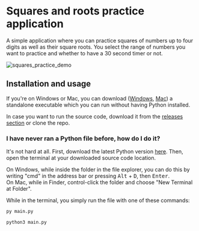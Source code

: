 # Squares and roots practice application

A simple application where you can practice squares of numbers up to four digits as well as their square roots. You select the range of numbers you want to practice and whether to have a 30 second timer or not.

![squares_practice_demo](https://github.com/user-attachments/assets/ab1805ea-d247-4b5a-b3a2-2a337e894ac2)

## Installation and usage

If you're on Windows or Mac, you can download ([Windows](https://github.com/jaxvall/squares-practice/releases/latest/squares-practice.exe), [Mac](https://github.com/jaxvall/squares-practice/releases/latest/squares-practice.zip)) a standalone executable which you can run without having Python installed. 

In case you want to run the source code, download it from the [releases section](https://github.com/jaxvall/squares-practice/releases/latest) or clone the repo.

### I have never ran a Python file before, how do I do it?

It's not hard at all. First, download the latest Python version [here](https://www.python.org/downloads/). Then, open the terminal at your downloaded source code location.

On Windows, while inside the folder in the file explorer, you can do this by writing "cmd" in the address bar or pressing <kbd>Alt</kbd> + <kbd>D</kbd>, then <kbd>Enter</kbd>.<br />
On Mac, while in Finder, control-click the folder and choose "New Terminal at Folder".

While in the terminal, you simply run the file with one of these commands:
```bash
py main.py
```
```bash
python3 main.py
```
